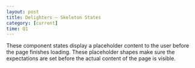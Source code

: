 ```yaml
---
layout: post
title: Delighters – Skeleton States
category: [current]
time: Q1
---
```


These component states display a placeholder content to the user before the page finishes loading. These placeholder shapes make sure the expectations are set before the actual content of the page is visible.
